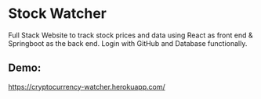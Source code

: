 # Stock Watcher
Full Stack Website to track stock prices and data using React as front end &amp; Springboot as the back end. Login with GitHub and Database functionally.


## Demo:
https://cryptocurrency-watcher.herokuapp.com/
